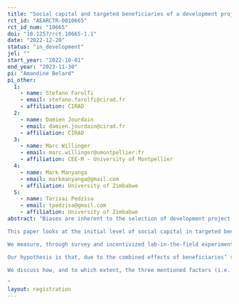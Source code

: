 ```yaml
---
title: "Social capital and targeted beneficiaries of a development project: A lab in the field experiment in rural Zimbabwe"
rct_id: "AEARCTR-0010665"
rct_id_num: "10665"
doi: "10.1257/rct.10665-1.1"
date: "2022-12-20"
status: "in_development"
jel: ""
start_year: "2022-10-01"
end_year: "2023-11-30"
pi: "Amandine Belard"
pi_other:
  1:
    - name: Stefano Farolfi
    - email: stefano.farolfi@cirad.fr
    - affiliation: CIRAD
  2:
    - name: Damien Jourdain
    - email: damien.jourdain@cirad.fr
    - affiliation: CIRAD
  3:
    - name: Marc Willinger
    - email: marc.willinger@umontpellier.fr
    - affiliation: CEE-M - University of Montpellier
  4:
    - name: Mark Manyanga
    - email: markmanyanga@gmail.com
    - affiliation: University of Zimbabwe
  5:
    - name: Tarisai Pedzisa
    - email: tpedzisa@gmail.com
    - affiliation: University of Zimbabwe
abstract: "Biases are inherent to the selection of development project beneficiaries. Three biases have been identified in the literature: 1) self-selection of individuals into projects, 2) the criteria of the implementation agency and 3) the intermediary/delivering agent bias.
This paper looks at the initial level of social capital in targeted beneficiaries of a development project, as it has been showed that social capital is a key ingredient for the success of development programs. 
We measure, through survey and incentivized lab-in-the-field experiments, ex-ante social capital levels in beneficiaries of a project aiming at the development of loans and savings associations in rural Zimbabwe. 
Our hypothesis is that, due to the combined effects of beneficiaries’ self-selection, targeting criteria and DAs interventions, prior to the start of the project, social capital is already higher in beneficiaries than in non-beneficiaries.   
We discuss how, and to which extent, the three mentioned factors (i.e.: self-selection, implementation agency criteria and DA intervention) can be at the origin of these differences, and provide suggestions for future research in order to better disentangle their effects.  
"
layout: registration
---
```


